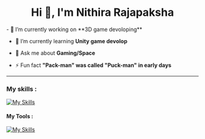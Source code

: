 <h1 align="center">Hi 👋, I'm Nithira Rajapaksha</h1>
- 🔭 I’m currently working on **3D game devoloping**

- 🌱 I’m currently learning **Unity game devolop**

- 💬 Ask me about **Gaming/Space**

- ⚡ Fun fact **"Pack-man" was called "Puck-man" in early days**


<hr>


<h3 align="left">My skills :</h3>

[![My Skills](https://skillicons.dev/icons?i=js,html,css,cs)](https://skillicons.dev)


<h4 align="left">My Tools :</h4>


[![My Skills](https://skillicons.dev/icons?i=ai,unity,visualstudio,ps)](https://skillicons.dev)


